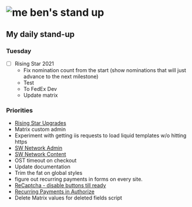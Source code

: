 # ![me](https://avatars2.githubusercontent.com/u/5232044?s=50&v=4) ben's stand up

## My daily stand-up

### Tuesday

- [ ] Rising Star 2021
    - Fix nomination count from the start (show nominations that will just advance to the next milestone)
    - Test
    - To FedEx Dev
    - Update matrix

### Priorities 
    
- [Rising Star Upgrades](https://app.clickup.com/8537154/v/l/f/27554943?pr=12707202)
- Matrix custom admin
- Experiment with getting iis requests to load liquid templates w/o hitting https
- [SW Network Admin](https://app.clickup.com/8537154/v/l/li/54890360?pr=12760709)
- [SW Network Content](https://app.clickup.com/8537154/v/l/li/54892353?pr=12760709)
- OST timeout on checkout
- Update documentation
- Trim the fat on global styles
- figure out recurring payments in forms on every site.
- [ReCaptcha - disable buttons till ready](https://projects.madebyspeak.com/#/tasks/17598281)
- [Recurring Payments in Authorize](https://projects.madebyspeak.com/#/tasks/16411534)
- Delete Matrix values for deleted fields script
